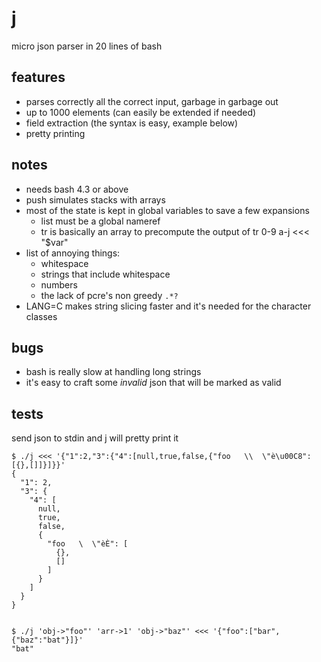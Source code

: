j
========

micro json parser in 20 lines of bash

features
--------
- parses correctly all the correct input, garbage in garbage out
- up to 1000 elements (can easily be extended if needed)
- field extraction (the syntax is easy, example below)
- pretty printing

notes
--------
- needs bash 4.3 or above
- push simulates stacks with arrays
- most of the state is kept in global variables to save a few expansions
  - list must be a global nameref
  - tr is basically an array to precompute the output of  tr 0-9 a-j <<< "$var"
- list of annoying things:
  - whitespace
  - strings that include whitespace
  - numbers
  - the lack of pcre's non greedy `.*?`
- LANG=C makes string slicing faster and it's needed for the character classes

bugs
--------
- bash is really slow at handling long strings
- it's easy to craft some *invalid* json that will be marked as valid



tests
--------
send json to stdin and j will pretty print it
```
$ ./j <<< '{"1":2,"3":{"4":[null,true,false,{"foo   \\  \"è\u00C8":[{},[]]}]}}'
{
  "1": 2,
  "3": {
    "4": [
      null,
      true,
      false,
      {
        "foo   \  \"èÈ": [
          {},
          []
        ]
      }
    ]
  }
}


$ ./j 'obj->"foo"' 'arr->1' 'obj->"baz"' <<< '{"foo":["bar",{"baz":"bat"}]}'
"bat"
```
